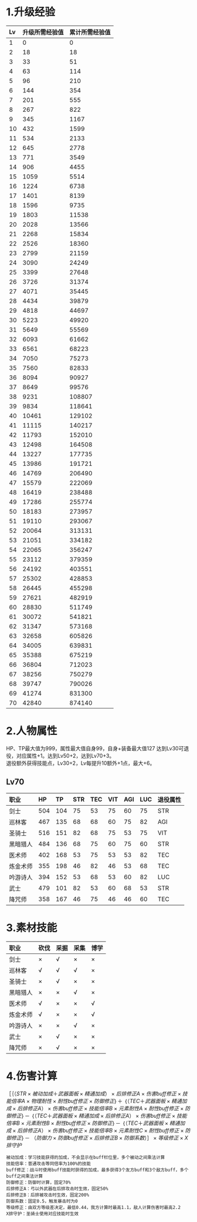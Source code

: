 # 1.升级经验
|Lv|升级所需经验值|累计所需经验值|
|:---|:---|:---|
|1|0|0|
|2|18|18|
|3|33|51|
|4|63|114|
|5|96|210|
|6|144|354|
|7|201|555|
|8|267|822|
|9|345|1167|
|10|432|1599|
|11|534|2133|
|12|645|2778|
|13|771|3549|
|14|906|4455|
|15|1059|5514|
|16|1224|6738|
|17|1401|8139|
|18|1596|9735|
|19|1803|11538|
|20|2028|13566|
|21|2268|15834|
|22|2526|18360|
|23|2799|21159|
|24|3090|24249|
|25|3399|27648|
|26|3726|31374|
|27|4071|35445|
|28|4434|39879|
|29|4818|44697|
|30|5223|49920|
|31|5649|55569|
|32|6093|61662|
|33|6561|68223|
|34|7050|75273|
|35|7560|82833|
|36|8094|90927|
|37|8649|99576|
|38|9231|108807|
|39|9834|118641|
|40|10461|129102|
|41|11115|140217|
|42|11793|152010|
|43|12498|164508|
|44|13227|177735|
|45|13986|191721|
|46|14769|206490|
|47|15579|222069|
|48|16419|238488|
|49|17286|255774|
|50|18183|273957|
|51|19110|293067|
|52|20064|313131|
|53|21051|334182|
|54|22065|356247|
|55|23112|379359|
|56|24192|403551|
|57|25302|428853|
|58|26445|455298|
|59|27621|482919|
|60|28830|511749|
|61|30072|541821|
|62|31347|573168|
|63|32658|605826|
|64|34005|639831|
|65|35388|675219|
|66|36804|712023|
|67|38256|750279|
|68|39747|790026|
|69|41274|831300|
|70|42840|874140|

# 2.人物属性
HP、TP最大值为999，属性最大值自身99，自身+装备最大值127
达到Lv30可退役，对应属性+1。达到Lv50+2，达到Lv70+3。<br>
退役额外获得技能点，Lv30+2，Lv每提升10额外+1点，最大+6。<br>
## Lv70
|职业|HP|TP|STR|TEC|VIT|AGI|LUC|退役属性|
|:---|:---|:---|:---|:---|:---|:---|:---|:---|
|剑士|504|104|75|53|75|60|75|STR|
|巡林客|467|135|68|68|60|75|82|AGI|
|圣骑士|516|151|82|68|75|53|75|VIT|
|黑暗猎人|484|136|68|75|60|75|60|STR|
|医术师|402|168|53|75|53|53|82|TEC|
|炼金术师|355|198|46|82|46|53|68|TEC|
|吟游诗人|394|152|53|68|53|60|82|LUC|
|武士|479|101|82|53|60|68|53|STR|
|降咒师|358|167|46|75|46|46|60|TEC|

# 3.素材技能
|职业|砍伐|采掘|采集|博学|
|:---|:---|:---|:---|:---|
|剑士|×|√|×|×|
|巡林客|√|√|√|×|
|圣骑士|×|√|×|×|
|黑暗猎人|×|×|√|×|
|医术师|√|×|×|√|
|炼金术师|√|×|×|√|
|吟游诗人|×|×|√|×|
|武士|×|√|×|×|
|降咒师|×|√|×|×|

# 4.伤害计算
$［｛（STR \times 被动加成 ＋ 武器面板 \times 精通加成） \times 后排修正A \times 伤害buff修正 \times 技能倍率A \times 物理耐性 \times 耐性buff修正 \times 防御修正｝＋$
$｛（TEC ＋ 武器面板 \times 精通加成 \times 后排修正A） \times 伤害buff修正 \times 技能倍率B \times 元素耐性A \times 耐性buff修正 \times 防御修正｝－$
$｛（TEC ＋ 武器面板 \times 精通加成 \times 后排修正A） \times 伤害buff修正 \times 技能倍率B \times 元素耐性B \times 耐性buff修正 \times 防御修正｝－$
$｛（TEC ＋ 武器面板 \times 精通加成 \times 后排修正A） \times 伤害buff修正 \times 技能倍率B \times 元素耐性C \times 耐性buff修正 \times 防御修正｝－$
$（防御力 \times 防御buff修正 \times 后排修正B \times 防御系数）］\times 等级修正 \times X排守护$
```
被动加成：学习技能获得的加成，不会显示在buff栏位里，多个被动之间乘法计算
技能倍率：普通攻击等同倍率为100%的技能
buff修正：战斗时使用buff技能时获得的加成，最多获得3个友方buff和3个敌方buff，多个buff之间乘法计算
防御修正：防御时计算，固定70%
后排修正A：弓以外武器在后排攻击时生效，固定50%
后排修正B：后排被攻击时生效，固定200%
防御系数：固定0.5，触发暴击时为0
等级修正：由双方等级差决定，最低0.44，我方计算时最高1.1，敌人计算伤害时最高2.2
X排守护：圣骑士使用对应技能时生效
```
